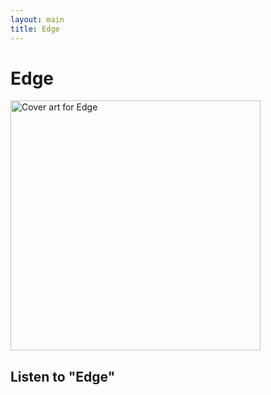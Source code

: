 ```yaml
---
layout: main
title: Edge
---
```

<h1>Edge</h1>

<div class="track__art">
<img src="{{site.url}}/images/edge@800x800.jpg" alt="Cover art for Edge" width="400">
</div>
<div class="track__links">
	<h2>Listen to "Edge"</h2>
	<!--
	<ul>
		<li>
			<a href="https://open.spotify.com/track/1gawYfB1ki8ik590Y76jvq?si=436b505b115c4519">
				<img src="{{site.url}}/images/spotify_logo_green.png" width="80">
			</a>
		</li>

		<li>
			<a href="https://soundcloud.com/ax-madwick/fake-news-remix">
				<img src="{{site.url}}/images/soundcloud_logo_2.png" width="120">
			</a>
		</li>
		
		<li>
			<a href="https://music.apple.com/us/album/cyberz/1755247150?i=1755247151">
				<img src="{{site.url}}/images/apple_music_logo.svg" width="80">
			</a>
		</li>
		<li>
			<a href="https://www.youtube.com/watch?v=cxKj7clXr-c&list=OLAK5uy_mQaazB0hciNQWUduI-uViyW8OmB60zbms">
				<img src="{{site.url}}/images/youtube_logo.svg" width="100">
			</a>
		</li>
		<li><a href="https://tidal.com/browse/track/372763566?u">
			<img width="120" src="{{site.url}}/images/tidal_logo.png" alt="Tidal logo">
		</a></li>
	</ul>
	-->
</div>
<h2>Credits</h2>
<ul>
	<li>Vocals (Intro, Verse 2): AX MADWICK</li>
	<li>Vocals (Verse 1): <a href="https://www.instagram.com/merrillproductions/">#Bo</a></li>
	<li>Vocals (Verse 3): <a href="https://soundcloud.com/astrorockit">Astro Rockit</a></li>
	<li>Production: AX MADWICK</li>
</ul>
